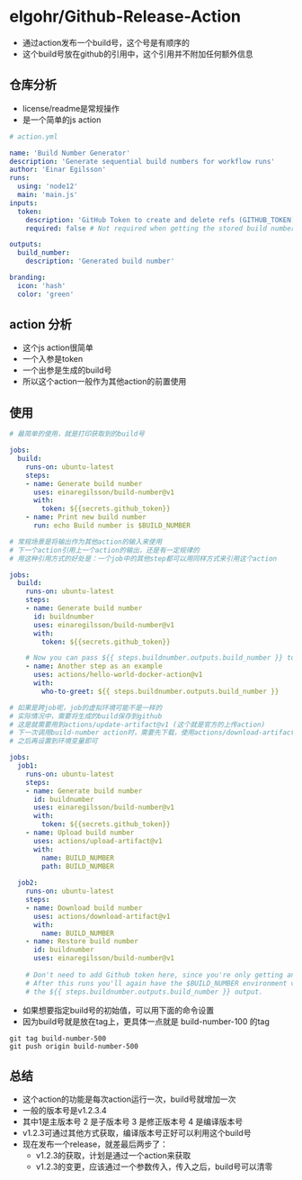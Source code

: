 # elgohr/Github-Release-Action

- 通过action发布一个build号，这个号是有顺序的
- 这个build号放在github的引用中，这个引用并不附加任何额外信息

## 仓库分析

- license/readme是常规操作
- 是一个简单的js action

```yaml
# action.yml

name: 'Build Number Generator'
description: 'Generate sequential build numbers for workflow runs'
author: 'Einar Egilsson'
runs:
  using: 'node12'
  main: 'main.js'
inputs:
  token:
    description: 'GitHub Token to create and delete refs (GITHUB_TOKEN)'
    required: false # Not required when getting the stored build number for later jobs, only in the first jobs when it's generated

outputs:
  build_number:
    description: 'Generated build number'

branding:
  icon: 'hash'
  color: 'green'
```

## action 分析

- 这个js action很简单
- 一个入参是token
- 一个出参是生成的build号
- 所以这个action一般作为其他action的前置使用

## 使用

```yaml
# 最简单的使用，就是打印获取到的build号

jobs:
  build:
    runs-on: ubuntu-latest
    steps:
    - name: Generate build number
      uses: einaregilsson/build-number@v1
      with:
        token: ${{secrets.github_token}}
    - name: Print new build number
      run: echo Build number is $BUILD_NUMBER

# 常规场景是将输出作为其他action的输入来使用
# 下一个action引用上一个action的输出，还是有一定规律的
# 用这种引用方式的好处是：一个job中的其他step都可以用同样方式来引用这个action

jobs:
  build:
    runs-on: ubuntu-latest
    steps:
    - name: Generate build number
      id: buildnumber
      uses: einaregilsson/build-number@v1
      with:
        token: ${{secrets.github_token}}

    # Now you can pass ${{ steps.buildnumber.outputs.build_number }} to the next steps.
    - name: Another step as an example
      uses: actions/hello-world-docker-action@v1
      with:
        who-to-greet: ${{ steps.buildnumber.outputs.build_number }}

# 如果是跨job呢，job的虚拟环境可能不是一样的
# 实际情况中，需要将生成的build保存到github
# 这是就需要用到actions/update-artifact@v1 (这个就是官方的上传action)
# 下一次调用build-number action时，需要先下载，使用actions/download-artifact@v1
# 之后再设置到环境变量即可

jobs:
  job1:
    runs-on: ubuntu-latest
    steps:
    - name: Generate build number
      id: buildnumber
      uses: einaregilsson/build-number@v1 
      with:
        token: ${{secrets.github_token}}        
    - name: Upload build number
      uses: actions/upload-artifact@v1
      with:
        name: BUILD_NUMBER
        path: BUILD_NUMBER
          
  job2:
    runs-on: ubuntu-latest
    steps:
    - name: Download build number
      uses: actions/download-artifact@v1
      with:
        name: BUILD_NUMBER
    - name: Restore build number
      id: buildnumber
      uses: einaregilsson/build-number@v1 
    
    # Don't need to add Github token here, since you're only getting an artifact.
    # After this runs you'll again have the $BUILD_NUMBER environment variable, and 
    # the ${{ steps.buildnumber.outputs.build_number }} output.
```

- 如果想要指定build号的初始值，可以用下面的命令设置
- 因为build号就是放在tag上，更具体一点就是 build-number-100 的tag

```shell
git tag build-number-500
git push origin build-number-500
```

## 总结

- 这个action的功能是每次action运行一次，build号就增加一次
- 一般的版本号是v1.2.3.4
- 其中1是主版本号 2 是子版本号 3 是修正版本号 4 是编译版本号
- v1.2.3可通过其他方式获取，编译版本号正好可以利用这个build号
- 现在发布一个release，就差最后两步了：
  - v1.2.3的获取，计划是通过一个action来获取
  - v1.2.3的变更，应该通过一个参数传入，传入之后，build号可以清零
